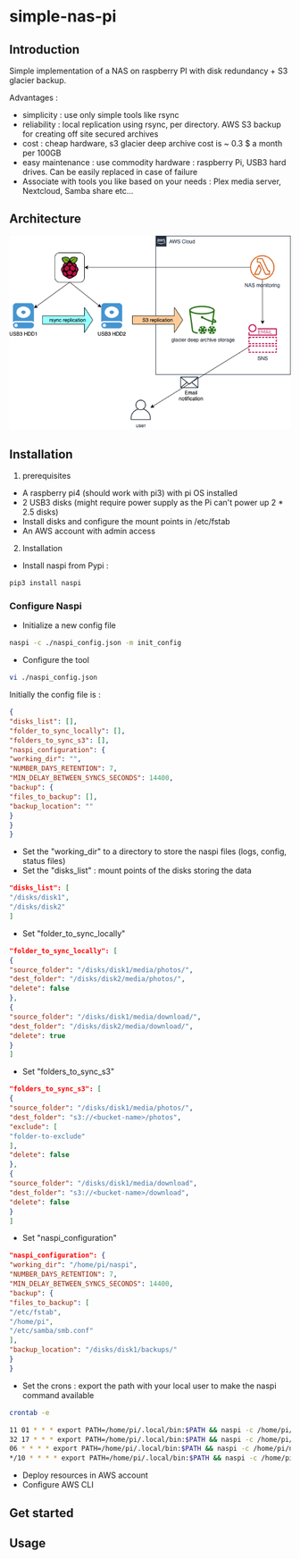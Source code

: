 # simple-nas-pi

## Introduction

Simple implementation of a NAS on raspberry PI with disk redundancy + S3 glacier backup.

Advantages : 
* simplicity : use only simple tools like rsync 
* reliability : local replication using rsync, per directory. AWS S3 backup for creating off site secured archives
* cost : cheap hardware, s3 glacier deep archive cost is ~ 0.3 $ a month per 100GB
* easy maintenance : use commodity hardware : raspberry Pi, USB3 hard drives. Can be easily replaced in case of failure
* Associate with tools you like based on your needs : Plex media server, Nextcloud, Samba share etc...

## Architecture
![Architecture](/diagram/architecture.png)

## Installation
1. prerequisites
* A raspberry pi4 (should work with pi3) with pi OS installed
* 2 USB3 disks (might require power supply as the Pi can't power up 2 * 2.5 disks)
* Install disks and configure the mount points in /etc/fstab
* An AWS account with admin access
2. Installation
* Install naspi from Pypi : 
```bash
pip3 install naspi
```
### Configure Naspi
* Initialize a new config file
```bash
naspi -c ./naspi_config.json -m init_config
```
* Configure the tool 
```bash
vi ./naspi_config.json
```
Initially the config file is :
```json
{
"disks_list": [],
"folder_to_sync_locally": [],
"folders_to_sync_s3": [],
"naspi_configuration": {
"working_dir": "",
"NUMBER_DAYS_RETENTION": 7,
"MIN_DELAY_BETWEEN_SYNCS_SECONDS": 14400,
"backup": {
"files_to_backup": [],
"backup_location": ""
}
}
}
```
* Set the "working_dir" to a directory to store the naspi files (logs, config, status files)
* Set the "disks_list" : mount points of the disks storing the data
```json
"disks_list": [
"/disks/disk1",
"/disks/disk2"
]
```
* Set "folder_to_sync_locally"
```json
"folder_to_sync_locally": [
{
"source_folder": "/disks/disk1/media/photos/",
"dest_folder": "/disks/disk2/media/photos/",
"delete": false
},
{
"source_folder": "/disks/disk1/media/download/",
"dest_folder": "/disks/disk2/media/download/",
"delete": true
}
]
```
* Set "folders_to_sync_s3"  
```json
"folders_to_sync_s3": [
{
"source_folder": "/disks/disk1/media/photos/",
"dest_folder": "s3://<bucket-name>/photos",
"exclude": [
"folder-to-exclude"
],
"delete": false
},
{
"source_folder": "/disks/disk1/media/download",
"dest_folder": "s3://<bucket-name>/download",
"delete": false
}
]
```
* Set "naspi_configuration"  
```json
"naspi_configuration": {
"working_dir": "/home/pi/naspi",
"NUMBER_DAYS_RETENTION": 7,
"MIN_DELAY_BETWEEN_SYNCS_SECONDS": 14400,
"backup": {
"files_to_backup": [
"/etc/fstab",
"/home/pi",
"/etc/samba/smb.conf"
],
"backup_location": "/disks/disk1/backups/"
}
}
```       
* Set the crons : export the path with your local user to make the naspi command available
```bash
crontab -e
```
```bash
11 01 * * * export PATH=/home/pi/.local/bin:$PATH && naspi -c /home/pi/nas_monitor/naspi_config.json -m backup
32 17 * * * export PATH=/home/pi/.local/bin:$PATH && naspi -c /home/pi/nas_monitor/naspi_config.json -m syncs3
06 * * * * export PATH=/home/pi/.local/bin:$PATH && naspi -c /home/pi/nas_monitor/naspi_config.json -m synclocal
*/10 * * * * export PATH=/home/pi/.local/bin:$PATH && naspi -c /home/pi/nas_monitor/naspi_config.json -m system
```
* Deploy resources in AWS account
* Configure AWS CLI

## Get started

## Usage